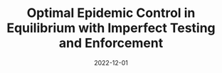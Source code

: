 ---
title: "Optimal Epidemic Control in Equilibrium with Imperfect Testing and Enforcement"
collection: publications
link: https://doi.org/10.1016/j.jet.2022.105570
venue: "Journal of Economic Theory"
date: 2022-12-01
coauthor: "Thomas Phelan"
wpurl: https://arxiv.org/abs/2104.04455
slides: https://alexisakira.github.io/files/slides/slides_epidemic_equilibrium.pdf
code: https://github.com/tphelanECON/Epidemic_Equilibrium
excerpt: "👍(Theory) Study a behavioral SIR model with imperfect testing and government enforcement and show that equilibrium action is approximately static efficient in the sense that the laissez faire equilibrium allocation is close to the optimal short-term lockdown policy, implying that short-term lockdown policies are redundant."
---